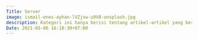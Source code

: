 ```yaml
---
Title: Server
image: ismail-enes-ayhan-lVZjvw-u9V8-unsplash.jpg
description: Kategori ini hanya berisi tentang artikel-artikel yang berkaitan erat dengan Server.
Date: 2021-05-06 16:10:30+07:00
---
```

